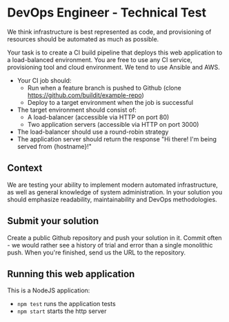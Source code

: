 # DevOps Engineer - Technical Test
We think infrastructure is best represented as code, and provisioning of resources should be automated as much as possible.

Your task is to create a CI build pipeline that deploys this web application to a load-balanced environment. You are free to use any CI service, provisioning tool and cloud environment. We tend to use Ansible and AWS.

* Your CI job should:
  * Run when a feature branch is pushed to Github (clone https://github.com/buildit/example-repo)
  * Deploy to a target environment when the job is successful
* The target environment should consist of:
  * A load-balancer (accessible via HTTP on port 80)
  * Two application servers (accessible via HTTP on port 3000)
* The load-balancer should use a round-robin strategy
* The application server should return the response "Hi there! I'm being served from {hostname}!"

## Context
We are testing your ability to implement modern automated infrastructure, as well as general knowledge of system administration. In your solution you should emphasize readability, maintainability and DevOps methodologies.

## Submit your solution
Create a public Github repository and push your solution in it. Commit often - we would rather see a history of trial and error than a single monolithic push. When you're finished, send us the URL to the repository.

## Running this web application

This is a NodeJS application:

- `npm test` runs the application tests
- `npm start` starts the http server

